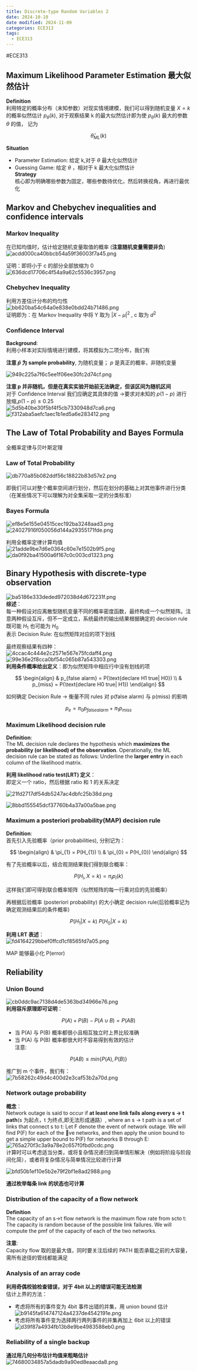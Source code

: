 ```yaml
---
title: Discrete-type Random Variables 2
date: 2024-10-10
date modified: 2024-11-09
categories: ECE313
tags:
  - ECE313
---
```

#ECE313 

## Maximum Likelihood Parameter Estimation 最大似然估计

**Definition**  
利用特定的概率分布（未知参数）对现实情境建模，我们可以得到随机变量 $X=k$ 的概率似然估计 $p_{\theta}(k)$, 对于观察结果 k 的最大似然估计即为使 $p_{\theta}(k)$ 最大的参数 $\theta$ 的值， 记为

$$
\hat{\theta}_{ML}(k)
$$

**Situation**
- Parameter Estimation: 给定 k,对于 $\theta$ 最大化似然估计
- Guessing Game: 给定 $\theta$ ，相对于 k 最大化似然估计  
**Strategy**  
核心即为明确哪些参数为固定，哪些参数待优化，然后转换视角，再进行最优化

## Markov and Chebychev inequalities and confidence intervals

### Markov Inequality

在已知均值时，估计给定随机变量取值的概率 (**注意随机变量需要非负**)  
![acdd000ca40bbcb54a59f36003f7a45.png](https://s2.loli.net/2024/10/10/nzOSafVlTgZip7h.png)

证明：即将小于 c 的部分全部放缩为 0  
![636dcd17706c4f54a9a62c5536c3957.png](https://s2.loli.net/2024/10/10/4Ibiq7ytvDLzQmR.png)

### Chebychev Inequality

利用方差估计分布的均匀性  
![bb620ba54c64a0e838e0bdd24b71486.png](https://s2.loli.net/2024/10/10/GPhtcqgKvrS4IMb.png)  
证明即为：在 Markov Inequality 中将 Y 取为 $|X-\mu|^{2}$ , c 取为 $d^{2}$ 

### Confidence Interval

**Background**:  
利用小样本对实际情境进行建模，将其模拟为二项分布，我们有

**注意 $\hat{p}$ 为 sample probability**, 为随机变量； $p$ 是真正的概率，非随机变量

![949c225a7f6c5ee1f06ee30fc2d74cf.png](https://s2.loli.net/2024/10/10/9BoNaQ6irtwxsJz.png)

**注意 p 并非随机，但是在真实实验开始前无法确定，但该区间为随机区间**  
对于 Confidence Interval 我们应确定其具体的值 ->要求对未知的 $p(1-p)$ 进行放缩,$p(1-p)\leq 0.25$  
![5d5b40be30f5bf4f5cb7330948d7ca6.png](https://s2.loli.net/2024/10/10/V7QkON82m3zCBYh.png)  
![f312aba5aefc1aec1b1ed5a6e283412.png](https://s2.loli.net/2024/10/10/M6mCfPd8NptbanX.png)

## The Law of Total Probability and Bayes Formula

全概率定律与贝叶斯定理

### Law of Total Probability

![db770a85b082ddf56c18822b83d57e2.png](https://s2.loli.net/2024/10/10/UXueFVCr6L8Kgfo.png)

即我们可以对整个概率空间进行划分，然后在划分的基础上对其他事件进行分类（在某些情况下可以理解为对全集采取一定的分类标准）

### Bayes Formula

![ef8e5e155e04515cec192ba3248aad3.png](https://s2.loli.net/2024/10/10/XtH3cVQWE5DT47o.png)  
![24027916f050056d144a29355171fde.png](https://s2.loli.net/2024/10/10/T5IPu1fCO8rbnKe.png)

利用全概率定律计算均值  
![21adde9be7d6e0364c60e7e1502b9f5.png](https://s2.loli.net/2024/10/10/svM23UxYbJwN7Ze.png)  
![da0f92ba41500a6f167c0c003cd1323.png](https://s2.loli.net/2024/10/10/SqxobgehvfRZciI.png)

## Binary Hypothesis with discrete-type observation

![ba5186e333deded972038d4d672231f.png](https://s2.loli.net/2024/10/21/OsmUtnkeFIxXgZf.png)  
**综述**：  
每一种假设对应离散型随机变量不同的概率密度函数，最终构成一个似然矩阵。注意两种假设互斥，但不一定成立，系统最终的输出结果根据确定的 decision rule 既可能 $H_{1}$ 也可能为 $H_{0}$  
表示 Decision Rule: 在似然矩阵对应的项下划线



最终观察结果有四种：  
![4ccac4c444e2c2571e567e75fcdaff4.png](https://s2.loli.net/2024/10/21/JrixY1sQOzcnjwP.png)  
![99e36e2f8cca0bf54c065b87a543303.png](https://s2.loli.net/2024/10/21/zL3UAStG62qeyXu.png)  
**利用条件概率给出定义**：即为似然矩阵中相应行中没有划线的项

$$
\begin{align}
& p_{false alarm} = P(\text{declare H1 true| H0})  \\
& p_{miss} = P(\text{declare H0 true| H1})
\end{align}
$$

如何确定 Decision Rule -> 衡量不同 rules 对 p(false alarm) 与 p(miss) 的影响

$$
p_{e} = \pi_{0}p_{false alarm} +\pi_{1}p_{miss}
$$

### Maximum Likelihood decision rule

**Definition**:  
The ML decision rule declares the hypothesis which **maximizes the probability (or likelihood) of the observation**. Operationally, the ML decision rule can be stated as follows: Underline the **larger entry** in each column of the likelihood matrix.

**利用 likelihood ratio test(LRT) 定义**：  
即定义一个 ratio，然后根据 ratio 和 1 的关系决定

![21fd2717df54db5247ac4dbfc25b38d.png](https://s2.loli.net/2024/10/21/f2ln7L8qocjiWJS.png)

![8bbd155545dcf37760b4a37a00a5bae.png](https://s2.loli.net/2024/10/21/965VXZnDMwIclfF.png)

### Maximum a posteriori probability(MAP) decision rule

**Definition**:  
首先引入先验概率（prior probabilities), 分别记为：

$$
\begin{align}
& \pi_{1} = P(H_{1}) \\
& \pi_{0} = P(H_{0})
\end{align}
$$

有了先验概率以后，结合观测结果我们得到联合概率：

$$
P(H_{i}, X = k) = \pi_{i}p_{i}(k)
$$

这样我们即可得到联合概率矩阵（似然矩阵的每一行乘对应的先验概率）

再根据后验概率 (posteriori probability) 的大小确定 decision rule(后验概率记为确定观测结果后的条件概率)

$$
P(H_{1} | X=k) \ P(H_{0} | X=k)
$$

**利用 LRT 表述**：  
![fd4164229bbef0ffcd1cf8565fd7a05.png](https://s2.loli.net/2024/10/21/EvPszUG65aOb4wT.png)
 
 MAP 能够最小化 P(error)

## Reliability

### Union Bound

![cb0ddc9ac7138d4de5363bd34966e76.png](https://s2.loli.net/2024/10/22/EJ5gZHsroGLPDX3.png)  
**利用容斥原理即可证明**：

$$
P(A) + P(B)-P(A \cup B) = P(AB)
$$

- 当 P(A) 与 P(B) 概率都很小且相互独立时上界比较准确
- 当 P(A) 与 P(B) 概率都很大时不容易得到有效的估计  
注意:

$$
P(AB) \leq min\{P(A),P(B)\}
$$

推广到 m 个事件，我们有：  
![7b58262c49d4c400d2e3caf53b2a70d.png](https://s2.loli.net/2024/10/22/ftcYVeNmvbH1yDB.png)

### Network outage probability

**概念**：  
Network outage is said to occur if **at least one link fails along every s -> t path**(s 为起点，t 为终点,即无法形成通路）, where an s -> t path is a set of links that connect s to t: Let F denote the event of network outage. We will find P(F) for each of the ve networks, and then apply the union bound to get a simple upper bound to P(F) for networks B through E:  
![765a270f3c3a9a78e2c657f0fbd0cdc.png](https://s2.loli.net/2024/10/22/rzMgaRbiYGfABjQ.png)  
计算时可以考虑适当分类，或将复杂情况递归到简单情形解决（例如将阶段与阶段间化简），或者将复杂情况与简单情况比较进行计算

![bfd50b1ef10e5b2e79f2bf1e8ad2988.png](https://s2.loli.net/2024/10/22/qznU2OjIVeoMuJ5.png)

**通过枚举每条 link 的状态也可计算**

### Distribution of the capacity of a flow network

**Definition**  
The capacity of an s->t flow network is the maximum flow rate from scto t: The capacity is random because of the possible link failures. We will compute the pmf of the capacity of each of the two networks.

**注意**:  
Capacity flow 取的是最大值，同时要关注后续的 PATH 能否承载之前的大容量，需所有途径的管线都能满足

### Analysis of an array code

**利用奇偶校验检查错误，对于 4bit 以上的错误可能无法检测**  
估计上界的方法：
- 考虑将所有的事件变为 4bit 事件出错的并集，用 union bound 估计  
![b9145fa614747124a4237de4542191e.png](https://s2.loli.net/2024/10/22/Ksy1B8TwOWqQzkR.png)
- 考虑将所有事件变为选择两行两列事件的并集再加上 6bit 以上的错误  
![d39f87a4934fb13b8e9be4983588eb0.png](https://s2.loli.net/2024/10/22/jZGiPS5epdoAb7y.png)

### Reliability of a single backup

**通过用几何分布估计均值来粗略估计**  
![74680034857a5dadb9a90ed8eaacda8.png](https://s2.loli.net/2024/10/22/ZtAQ5Hu1xgkC4Rn.png)

